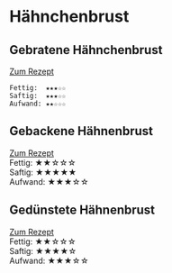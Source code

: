 # Hähnchenbrust

## Gebratene Hähnchenbrust
[Zum Rezept](Gebratene_Haehnchenbrust.md)
```
Fettig:  ★★★☆☆
Saftig:  ★★★☆☆
Aufwand: ★★☆☆☆
```

## Gebackene Hähnenbrust
[Zum Rezept](Gebackene_Haehnchenbrust.md)\
Fettig:  ★★☆☆☆\
Saftig:  ★★★★★\
Aufwand: ★★★☆☆

## Gedünstete Hähnenbrust
[Zum Rezept](Geduenstete_Haehnchenbrust.md)\
Fettig:  ★★☆☆☆\
Saftig:  ★★★★☆\
Aufwand: ★★★☆☆


